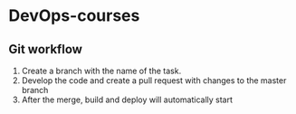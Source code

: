 # DevOps-courses
## Git workflow
1. Create a branch with the name of the task.
2. Develop the code and create a pull request with changes to the master branch
3. After the merge, build and deploy will automatically start
